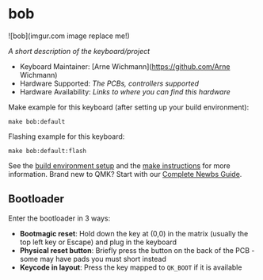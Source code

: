 # bob

![bob](imgur.com image replace me!)

*A short description of the keyboard/project*

* Keyboard Maintainer: [Arne Wichmann](https://github.com/Arne Wichmann)
* Hardware Supported: *The PCBs, controllers supported*
* Hardware Availability: *Links to where you can find this hardware*

Make example for this keyboard (after setting up your build environment):

    make bob:default

Flashing example for this keyboard:

    make bob:default:flash

See the [build environment setup](https://docs.qmk.fm/#/getting_started_build_tools) and the [make instructions](https://docs.qmk.fm/#/getting_started_make_guide) for more information. Brand new to QMK? Start with our [Complete Newbs Guide](https://docs.qmk.fm/#/newbs).

## Bootloader

Enter the bootloader in 3 ways:

* **Bootmagic reset**: Hold down the key at (0,0) in the matrix (usually the top left key or Escape) and plug in the keyboard
* **Physical reset button**: Briefly press the button on the back of the PCB - some may have pads you must short instead
* **Keycode in layout**: Press the key mapped to `QK_BOOT` if it is available
